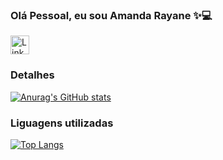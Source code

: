 ### Olá Pessoal, eu sou Amanda Rayane ✨💻
[<img src='https://img.shields.io/badge/LinkedIn-0077B5?style=for-the-badge&logo=linkedin&logoColor=white' alt='Linkedin' height='30'>](https://www.linkedin.com/in/amanda-rayane//)








### Detalhes

[![Anurag's GitHub stats](https://github-readme-stats.vercel.app/api?username=Amanda-Rayane&show_icons=true&theme=dark)](https://github.com/anuraghazra/github-readme-stats)


### Liguagens utilizadas
[![Top Langs](https://github-readme-stats.vercel.app/api/top-langs/?username=Amanda-Rayane&layout=compact)](https://github.com/anuraghazra/github-readme-stats)


